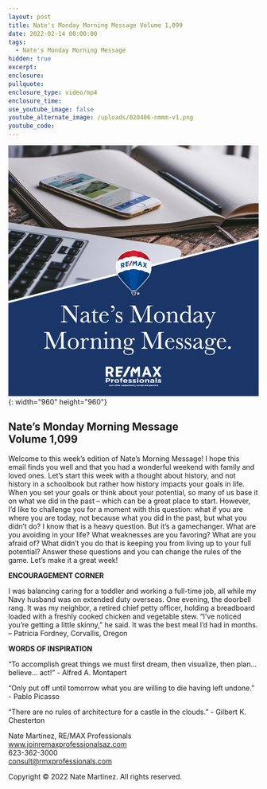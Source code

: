 ```yaml
---
layout: post
title: Nate's Monday Morning Message Volume 1,099
date: 2022-02-14 00:00:00
tags:
  - Nate's Monday Morning Message
hidden: true
excerpt:
enclosure:
pullquote:
enclosure_type: video/mp4
enclosure_time:
use_youtube_image: false
youtube_alternate_image: /uploads/020406-nmmm-v1.png
youtube_code:
---
```

![](/uploads/020406-nmmm-v1-1.png){: width="960" height="960"}

## **Nate’s Monday Morning Message<br>Volume 1,099**

Welcome to this week’s edition of Nate’s Morning Message\! I hope this email finds you well and that you had a wonderful weekend with family and loved ones. Let’s start this week with a thought about history, and not history in a schoolbook but rather how history impacts your goals in life. When you set your goals or think about your potential, so many of us base it on what we did in the past – which can be a great place to start. However, I’d like to challenge you for a moment with this question: what if you are where you are today, not because what you did in the past, but what you didn’t do? I know that is a heavy question. But it’s a gamechanger. What are you avoiding in your life? What weaknesses are you favoring? What are you afraid of? What didn’t you do that is keeping you from living up to your full potential? Answer these questions and you can change the rules of the game. Let’s make it a great week\!

**ENCOURAGEMENT CORNER**

I was balancing caring for a toddler and working a full-time job, all while my Navy husband was on extended duty overseas. One evening, the doorbell rang. It was my neighbor, a retired chief petty officer, holding a breadboard loaded with a freshly cooked chicken and vegetable stew. “I’ve noticed you’re getting a little skinny,” he said. It was the best meal I’d had in months. – Patricia Fordney, Corvallis, Oregon

**WORDS OF INSPIRATION**

“To accomplish great things we must first dream, then visualize, then plan... believe... act\!” - Alfred A. Montapert

“Only put off until tomorrow what you are willing to die having left undone.” - Pablo Picasso

“There are no rules of architecture for a castle in the clouds.” - Gilbert K. Chesterton

Nate Martinez, RE/MAX Professionals<br>www.joinremaxprofessionalsaz.com<br>623-362-3000<br>consult@rmxprofessionals.com

Copyright &copy; 2022 Nate Martinez. All rights reserved.
